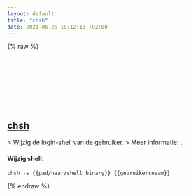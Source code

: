 ```yaml
---
layout: default
title: "chsh"
date: 2021-06-25 18:12:13 +02:00
---
```

{% raw %}
<h2 id="chsh">
  <a href="/nl/common/chsh.html">chsh</a> <a href="#chsh"><svg class="icon">
    <use href="/assets/images/unicode_sprite.svg#link" />
  </svg></a>
</h2>
> Wijzig de login-shell van de gebruiker.
> Meer informatie: <https://manned.org/chsh>.

#### Wijzig shell:
```shell
chsh -s {{pad/naar/shell_binary}} {{gebruikersnaam}}
```
{% endraw %}